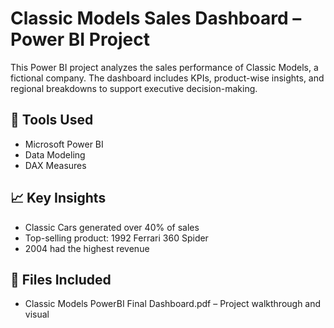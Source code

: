 # Classic Models Sales Dashboard – Power BI Project

This Power BI project analyzes the sales performance of Classic Models, a fictional company. The dashboard includes KPIs, product-wise insights, and regional breakdowns to support executive decision-making.

## 🧰 Tools Used

* Microsoft Power BI
* Data Modeling 
* DAX Measures

## 📈 Key Insights

* Classic Cars generated over 40% of sales
* Top-selling product: 1992 Ferrari 360 Spider
* 2004 had the highest revenue 

## 📁 Files Included

* Classic Models PowerBI Final Dashboard.pdf – Project walkthrough and visual
